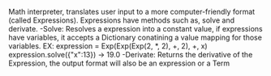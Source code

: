 Math interpreter, translates user input to a more computer-friendly format (called Expressions). 
Expressions have methods such as, solve and derivate.
  -Solve: Resolves a expression into a constant value, if expressions have variables,
          it accepts a Dictionary conatining a value mapping for those variables. EX:
            expression = Exp(Exp(Exp(2, *, 2), +, 2), +, x)
            expression.solve({"x":13}) -> 19.0
  -Derivate: Returns the derivative of the Expression, the output format will also be
      an expression or a Term

      

